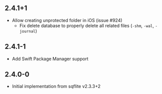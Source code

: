 ## 2.4.1+1

* Allow creating unprotected folder in iOS (issue #924)
  * Fix delete database to properly delete all related files (`-shm`, `-wal`, `-journal`)

## 2.4.1-1

* Add Swift Package Manager support

## 2.4.0-0

* Initial implementation from sqflite v2.3.3+2
